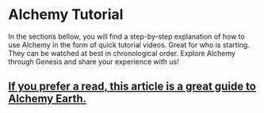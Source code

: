 # Alchemy Tutorial

In the sections bellow, you will find a step-by-step explanation of how to use Alchemy in the form of quick tutorial videos. Great for who is starting. They can be watched at best in chronological order. Explore Alchemy through Genesis and share your experience with us!

## [If you prefer a read, this article is a great guide to Alchemy Earth. ](https://medium.com/daostack/how-to-use-alchemy-earth-d6df01acb0fc)

